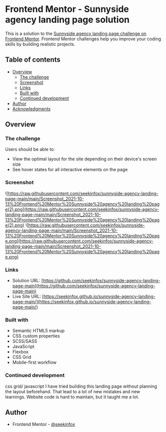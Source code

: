# Frontend Mentor - Sunnyside agency landing page solution

This is a solution to the [Sunnyside agency landing page challenge on Frontend Mentor](https://www.frontendmentor.io/challenges/sunnyside-agency-landing-page-7yVs3B6ef). Frontend Mentor challenges help you improve your coding skills by building realistic projects.

## Table of contents

- [Overview](#overview)
  - [The challenge](#the-challenge)
  - [Screenshot](#screenshot)
  - [Links](#links)
  - [Built with](#built-with)
  - [Continued development](#continued-development)
- [Author](#author)
- [Acknowledgments](#acknowledgments)


## Overview

### The challenge

Users should be able to:

- View the optimal layout for the site depending on their device's screen size
- See hover states for all interactive elements on the page

### Screenshot

![https://raw.githubusercontent.com/seekinfox/sunnyside-agency-landing-page-main/main/Screenshot_2021-10-13%20Frontend%20Mentor%20Sunnyside%20agency%20landing%20page(2).png](https://raw.githubusercontent.com/seekinfox/sunnyside-agency-landing-page-main/main/Screenshot_2021-10-13%20Frontend%20Mentor%20Sunnyside%20agency%20landing%20page(2).png)
![https://raw.githubusercontent.com/seekinfox/sunnyside-agency-landing-page-main/main/Screenshot_2021-10-13%20Frontend%20Mentor%20Sunnyside%20agency%20landing%20page.png](https://raw.githubusercontent.com/seekinfox/sunnyside-agency-landing-page-main/main/Screenshot_2021-10-13%20Frontend%20Mentor%20Sunnyside%20agency%20landing%20page.png)

### Links

- Solution URL: [https://github.com/seekinfox/sunnyside-agency-landing-page-main](https://github.com/seekinfox/sunnyside-agency-landing-page-main)
- Live Site URL: [https://seekinfox.github.io/sunnyside-agency-landing-page-main/](https://seekinfox.github.io/sunnyside-agency-landing-page-main/)


### Built with

- Semantic HTML5 markup
- CSS custom properties
- SCSS/SASS
- JavaScript
- Flexbox
- CSS Grid
- Mobile-first workflow

### Continued development
css grid/ javascript
I have tried building this landing page without planning the layout beforehand. That lead to a lot of new mistakes and new learnings.
Website code is hard to maintain, but it taught me a lot. 

## Author

- Frontend Mentor - [@seekinfox](https://www.frontendmentor.io/profile/seekinfox)

